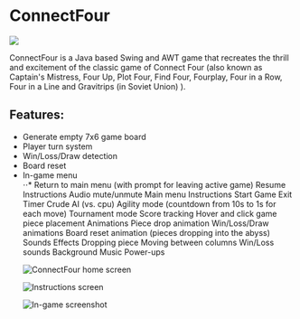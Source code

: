# ConnectFour

![](http://i.imgur.com/HRJG1nr.png)

ConnectFour is a Java based Swing and AWT game that recreates the thrill and excitement of the classic game of Connect Four (also known as Captain's Mistress, Four Up, Plot Four, Find Four, Fourplay, Four in a Row, Four in a Line and Gravitrips (in Soviet Union) ).

## Features:
<ul>
<li>Generate empty 7x6 game board</li>
<li>Player turn system</li>
<li>Win/Loss/Draw detection</li>
<li>Board reset</li>
<li>In-game menu <br/>
⋅⋅* Return to main menu (with prompt for leaving active game)
Resume
Instructions
Audio mute/unmute
Main menu
Instructions
Start Game
Exit
Timer
Crude AI (vs. cpu)
Agility mode (countdown from 10s to 1s for each move)
Tournament mode
Score tracking
Hover and click game piece placement
Animations
Piece drop animation
Win/Loss/Draw animations
Board reset animation (pieces dropping into the abyss)
Sounds Effects
Dropping piece
Moving between columns
Win/Loss sounds
Background Music
Power-ups



![ConnectFour home screen](https://i.gyazo.com/5857d2e055441e772cfb53282f4aae93.png)


![Instructions screen](https://i.gyazo.com/122c2816756ac16224a7fbd91ba788e5.png)

![In-game screenshot](https://i.gyazo.com/8c9753d3b020a79f8c92062255abe145.png)
